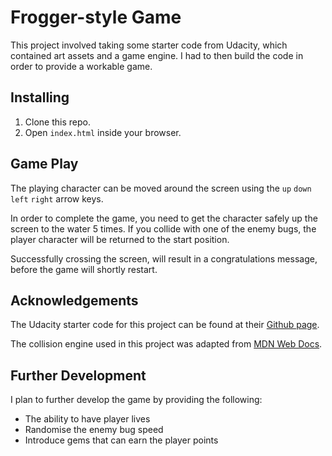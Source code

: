 # Frogger-style Game

This project involved taking some starter code from Udacity, which contained art assets and a game engine.  I had to then build the code in order to provide a workable game.

## Installing

1. Clone this repo.
2. Open `index.html` inside your browser.

## Game Play

The playing character can be moved around the screen using the `up` `down` `left` `right` arrow keys.

In order to complete the game, you need to get the character safely up the screen to the water 5 times.  If you collide with one of the enemy bugs, the player character will be returned to the start position.

Successfully crossing the screen, will result in a congratulations message, before the game will shortly restart.

## Acknowledgements

The Udacity starter code for this project can be found at their [Github page](https://github.com/udacity/frontend-nanodegree-arcade-game).

The collision engine used in this project was adapted from [MDN Web Docs](https://developer.mozilla.org/en-US/docs/Games/Techniques/2D_collision_detection).

## Further Development

I plan to further develop the game by providing the following:

* The ability to have player lives
* Randomise the enemy bug speed
* Introduce gems that can earn the player points
